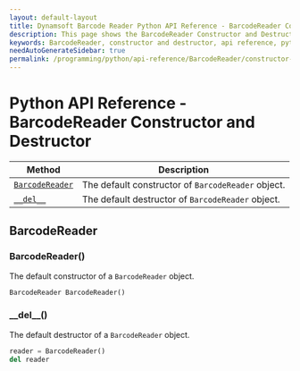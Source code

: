 ```yaml
---
layout: default-layout
title: Dynamsoft Barcode Reader Python API Reference - BarcodeReader Constructor and Destructor
description: This page shows the BarcodeReader Constructor and Destructor of Dynamsoft Barcode Reader for Python SDK.
keywords: BarcodeReader, constructor and destructor, api reference, python
needAutoGenerateSidebar: true
permalink: /programming/python/api-reference/BarcodeReader/constructor-and-destructor.html
---
```


# Python API Reference - BarcodeReader Constructor and Destructor

  | Method               | Description |
  |----------------------|-------------|
  | [`BarcodeReader`](#barcodereader) | The default constructor of `BarcodeReader` object.|
  | [`__del__`](#__del__) | The default destructor of `BarcodeReader` object.|


## BarcodeReader

### BarcodeReader()
The default constructor of a `BarcodeReader` object.

```python
BarcodeReader BarcodeReader()
```

### \_\_del\_\_()

The default destructor of a `BarcodeReader` object.

```python
reader = BarcodeReader()
del reader
```
